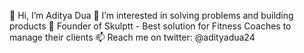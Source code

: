 👋 Hi, I’m Aditya Dua
👀 I’m interested in solving problems and building products
🚀 Founder of Skulptt - Best solution for Fitness Coaches to manage their clients
📫 Reach me on twitter: @adityadua24

<!---
adityadua24/adityadua24 is a ✨ special ✨ repository because its `README.md` (this file) appears on your GitHub profile.
You can click the Preview link to take a look at your changes.
--->
